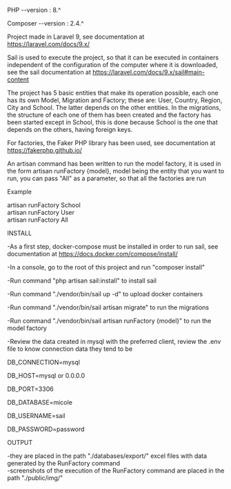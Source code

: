 PHP --version : 8.^

Composer --version : 2.4.^

Project made in Laravel 9, see documentation at https://laravel.com/docs/9.x/

Sail is used to execute the project, so that it can be executed in containers independent of the configuration of the computer where it is downloaded, see the sail documentation at https://laravel.com/docs/9.x/sail#main-content

The project has 5 basic entities that make its operation possible, each one has its own Model, Migration and Factory; these are: User, Country, Region, City and School. The latter depends on the other entities. In the migrations, the structure of each one of them has been created and the factory has been started except in School, this is done because School is the one that depends on the others, having foreign keys.

For factories, the Faker PHP library has been used, see documentation at https://fakerphp.github.io/

An artisan command has been written to run the model factory, it is used in the form artisan runFactory {model}, model being the entity that you want to run, you can pass "All" as a parameter, so that all the factories are run

Example 

artisan runFactory School<br>
artisan runFactory User<br>
artisan runFactory All<br>

INSTALL

-As a first step, docker-compose must be installed in order to run sail, see documentation at https://docs.docker.com/compose/install/<br>

-In a console, go to the root of this project and run "composer install"

-Run command "php artisan sail:install" to install sail

-Run command "./vendor/bin/sail up -d" to upload docker containers

-Run command "./vendor/bin/sail artisan migrate" to run the migrations

-Run command "./vendor/bin/sail artisan runFactory {model}" to run the model factory

-Review the data created in mysql with the preferred client, review the .env file to know connection data
they tend to be

DB_CONNECTION=mysql

DB_HOST=mysql or 0.0.0.0

DB_PORT=3306

DB_DATABASE=micole

DB_USERNAME=sail

DB_PASSWORD=password


OUTPUT

-they are placed in the path "./databases/export/" excel files with data generated by the RunFactory command<br>
-screenshots of the execution of the RunFactory command are placed in the path "./public/img/"



